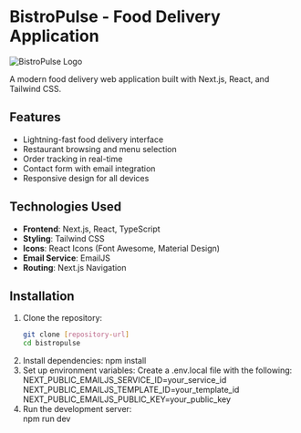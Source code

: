 # BistroPulse - Food Delivery Application

![BistroPulse Logo](/icon.png)

A modern food delivery web application built with Next.js, React, and Tailwind CSS.

## Features

- Lightning-fast food delivery interface
- Restaurant browsing and menu selection
- Order tracking in real-time
- Contact form with email integration
- Responsive design for all devices

## Technologies Used

- **Frontend**: Next.js, React, TypeScript
- **Styling**: Tailwind CSS
- **Icons**: React Icons (Font Awesome, Material Design)
- **Email Service**: EmailJS
- **Routing**: Next.js Navigation

## Installation

1. Clone the repository:
   ```bash
   git clone [repository-url]
   cd bistropulse
2. Install dependencies:
   npm install
3. Set up environment variables:
   Create a .env.local file with the following:
   NEXT_PUBLIC_EMAILJS_SERVICE_ID=your_service_id
   NEXT_PUBLIC_EMAILJS_TEMPLATE_ID=your_template_id
   NEXT_PUBLIC_EMAILJS_PUBLIC_KEY=your_public_key
4. Run the development server:   
   npm run dev